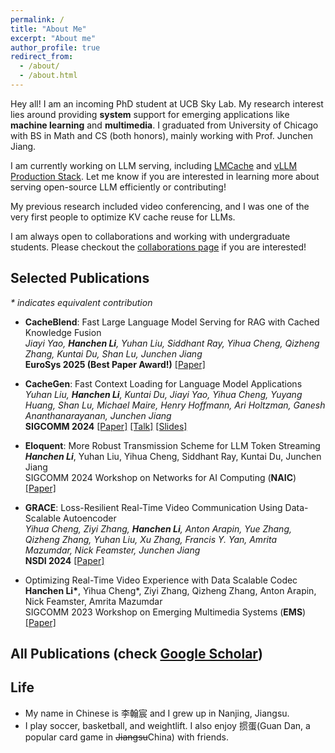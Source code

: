 ```yaml
---
permalink: /
title: "About Me"
excerpt: "About me"
author_profile: true
redirect_from: 
  - /about/
  - /about.html
---
```


Hey all! I am an incoming PhD student at UCB Sky Lab. My research interest lies around providing **system** support for emerging applications like **machine learning** and **multimedia**. I graduated from University of Chicago with BS in Math and CS (both honors), mainly working with Prof. Junchen Jiang. 

I am currently working on LLM serving, including [LMCache](https://github.com/LMCache/LMCache) and [vLLM Production Stack](https://github.com/vllm-project/production-stack). Let me know if you are interested in learning more about serving open-source LLM efficiently or contributing!

My previous research included video conferencing, and I was one of the very first people to optimize KV cache reuse for LLMs. 

I am always open to collaborations and working with undergraduate students. Please checkout the [collaborations page](/collaborations/) if you are interested!

## Selected Publications
_* indicates equivalent contribution_
- **CacheBlend**: Fast Large Language Model Serving for RAG with Cached Knowledge Fusion<br />
  *Jiayi Yao, **Hanchen Li**, Yuhan Liu, Siddhant Ray, Yihua Cheng, Qizheng Zhang, Kuntai Du, Shan Lu, Junchen Jiang* <br />
  **EuroSys 2025 (Best Paper Award!)**  [[Paper]](https://dl.acm.org/doi/10.1145/3689031.3696098)
 
- **CacheGen**: Fast Context Loading for Language Model Applications <br />
  *Yuhan Liu, **Hanchen Li**, Kuntai Du, Jiayi Yao, Yihua Cheng, Yuyang Huang, Shan Lu, Michael Maire, Henry Hoffmann, Ari Holtzman, Ganesh Ananthanarayanan, Junchen Jiang*<br />
  **SIGCOMM 2024**  [[Paper]](https://dl.acm.org/doi/10.1145/3651890.3672274) [[Talk]](https://www.youtube.com/watch?v=H4_OUWvdiNo) [[Slides]](https://docs.google.com/presentation/d/1y2ZvU6q5YDGAjRMVW-NhbpysNEiz-vqE/edit?usp=sharing&ouid=117279427324998277030&rtpof=true&sd=true)

- **Eloquent**:  More Robust Transmission Scheme for LLM Token Streaming <br />
  ***Hanchen Li***, Yuhan Liu, Yihua Cheng, Siddhant Ray, Kuntai Du, Junchen Jiang <br />
  SIGCOMM 2024 Workshop on Networks for AI Computing (**NAIC**) [[Paper]](https://dl.acm.org/doi/10.1145/3672198.3673797)
  
- **GRACE**: Loss-Resilient Real-Time Video Communication Using Data-Scalable Autoencoder <br />
  *Yihua Cheng, Ziyi Zhang, **Hanchen Li**, Anton Arapin, Yue Zhang, Qizheng Zhang, Yuhan Liu, Xu Zhang, Francis Y. Yan, Amrita Mazumdar, Nick Feamster, Junchen Jiang* <br />
  **NSDI 2024** [[Paper]](https://www.usenix.org/conference/nsdi24/presentation/cheng)

- Optimizing Real-Time Video Experience with Data Scalable Codec <br />
  **Hanchen Li\***, Yihua Cheng\*, Ziyi Zhang, Qizheng Zhang, Anton Arapin, Nick Feamster, Amrita Mazumdar<br />
  SIGCOMM 2023 Workshop on Emerging Multimedia Systems (**EMS**) [[Paper]](https://dl.acm.org/doi/10.1145/3609395.3611108)
  
## All Publications (check [Google Scholar](https://scholar.google.com/citations?user=25RFqZcAAAAJ&hl=en))

## Life
* My name in Chinese is 李翰宸 and I grew up in Nanjing, Jiangsu.
* I play soccer, basketball, and weightlift. I also enjoy 掼蛋(Guan Dan, a popular card game in ~~Jiangsu~~China) with friends.

